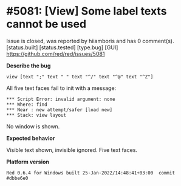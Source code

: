 
#5081: [View] Some label texts cannot be used
================================================================================
Issue is closed, was reported by hiiamboris and has 0 comment(s).
[status.built] [status.tested] [type.bug] [GUI]
<https://github.com/red/red/issues/5081>

**Describe the bug**
```
view [text ";" text " " text "^/" text "^@" text "^Z"]
```
All five text faces fail to init with a message:
```
*** Script Error: invalid argument: none
*** Where: find
*** Near : new attempt/safer [load new]
*** Stack: view layout 
```
No window is shown.

**Expected behavior**

Visible text shown, invisible ignored. Five text faces.

**Platform version**
```
Red 0.6.4 for Windows built 25-Jan-2022/14:48:41+03:00  commit #dbbe6e0
```



